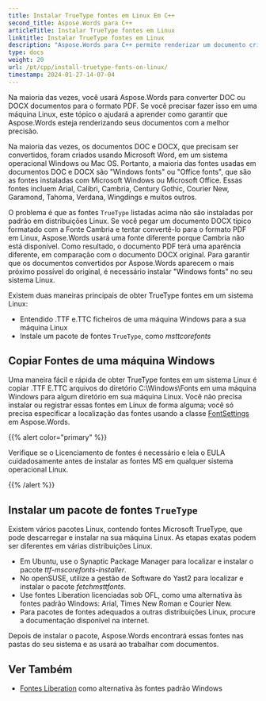 ```yaml
---
title: Instalar TrueType fontes em Linux Em C++
second_title: Aspose.Words para C++
articleTitle: Instalar TrueType fontes em Linux
linktitle: Instalar TrueType fontes em Linux
description: "Aspose.Words para C++ permite renderizar um documento criado usando Microsoft Word em uma máquina Linux com a melhor precisão. Para fazer isso, copie os arquivos de fonte de uma máquina Windows ou instale um pacote de fonte `TrueType` em sua máquina Linux."
type: docs
weight: 20
url: /pt/cpp/install-truetype-fonts-on-linux/
timestamp: 2024-01-27-14-07-04
---
```


Na maioria das vezes, você usará Aspose.Words para converter DOC ou DOCX documentos para o formato PDF. Se você precisar fazer isso em uma máquina Linux, este tópico o ajudará a aprender como garantir que Aspose.Words esteja renderizando seus documentos com a melhor precisão.

Na maioria das vezes, os documentos DOC e DOCX, que precisam ser convertidos, foram criados usando Microsoft Word, em um sistema operacional Windows ou Mac OS. Portanto, a maioria das fontes usadas em documentos DOC e DOCX são "Windows fonts" ou "Office fonts", que são as fontes instaladas com Microsoft Windows ou Microsoft Office. Essas fontes incluem Arial, Calibri, Cambria, Century Gothic, Courier New, Garamond, Tahoma, Verdana, Wingdings e muitos outros.

O problema é que as fontes `TrueType` listadas acima não são instaladas por padrão em distribuições Linux. Se você pegar um documento DOCX típico formatado com a Fonte Cambria e tentar convertê-lo para o formato PDF em Linux, Aspose.Words usará uma fonte diferente porque Cambria não está disponível. Como resultado, o documento PDF terá uma aparência diferente, em comparação com o documento DOCX original. Para garantir que os documentos convertidos por Aspose.Words aparecem o mais próximo possível do original, é necessário instalar "Windows fonts" no seu sistema Linux.

Existem duas maneiras principais de obter TrueType fontes em um sistema Linux:

- Entendido .TTF e.TTC ficheiros de uma máquina Windows para a sua máquina Linux
- Instale um pacote de fontes `TrueType`, como *msttcorefonts*

## Copiar Fontes de uma máquina Windows

Uma maneira fácil e rápida de obter TrueType fontes em um sistema Linux é copiar .TTF E.TTC arquivos do diretório C:\Windows\Fonts em uma máquina Windows para algum diretório em sua máquina Linux. Você não precisa instalar ou registrar essas fontes em Linux de forma alguma; você só precisa especificar a localização das fontes usando a classe [FontSettings](https://reference.aspose.com/words/cpp/class/aspose.words.fonts.font_settings) em Aspose.Words.

{{% alert color="primary" %}}

Verifique se o Licenciamento de fontes é necessário e leia o EULA cuidadosamente antes de instalar as fontes MS em qualquer sistema operacional Linux.

{{% /alert %}}

## Instalar um pacote de fontes `TrueType`

Existem vários pacotes Linux, contendo fontes Microsoft TrueType, que pode descarregar e instalar na sua máquina Linux. As etapas exatas podem ser diferentes em várias distribuições Linux.

- Em Ubuntu, use o Synaptic Package Manager para localizar e instalar o pacote *ttf-mscorefonts-installer*.
- No openSUSE, utilize a gestão de Software do Yast2 para localizar e instalar o pacote *fetchmsttfonts*.
- Use fontes Liberation licenciadas sob OFL, como uma alternativa às fontes padrão Windows: Arial, Times New Roman e Courier New.
- Para pacotes de fontes adequados a outras distribuições Linux, procure a documentação disponível na internet.

Depois de instalar o pacote, Aspose.Words encontrará essas fontes nas pastas do seu sistema e as usará ao trabalhar com documentos.

## Ver Também

- [Fontes Liberation](https://github.com/liberationfonts) como alternativa às fontes padrão Windows
